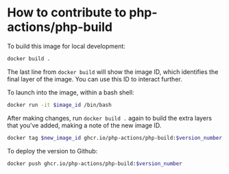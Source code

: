 How to contribute to php-actions/php-build
==========================================

To build this image for local development:

```bash
docker build .
```

The last line from `docker build` will show the image ID, which identifies the final layer of the image. You can use this ID to interact further.

To launch into the image, within a bash shell:

```bash
docker run -it $image_id /bin/bash
```

After making changes, run `docker build .` again to build the extra layers that you've added, making a note of the new image ID.

```bash
docker tag $new_image_id ghcr.io/php-actions/php-build:$version_number
```

To deploy the version to Github:

```bash
docker push ghcr.io/php-actions/php-build:$version_number
```